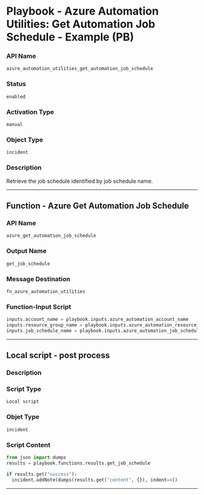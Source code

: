 <!--
    DO NOT MANUALLY EDIT THIS FILE
    THIS FILE IS AUTOMATICALLY GENERATED WITH resilient-sdk codegen
    Generated with resilient-sdk v49.1.51
-->

# Playbook - Azure Automation Utilities: Get Automation Job Schedule - Example (PB)

### API Name
`azure_automation_utilities_get_automation_job_schedule`

### Status
`enabled`

### Activation Type
`manual`

### Object Type
`incident`

### Description
Retrieve the job schedule identified by job schedule name.


---
## Function - Azure Get Automation Job Schedule

### API Name
`azure_get_automation_job_schedule`

### Output Name
`get_job_schedule`

### Message Destination
`fn_azure_automation_utilities`

### Function-Input Script
```python
inputs.account_name = playbook.inputs.azure_automation_account_name
inputs.resource_group_name = playbook.inputs.azure_automation_resource_group
inputs.job_schedule_name = playbook.inputs.azure_automation_job_schedule_name
```

---

## Local script - post process

### Description


### Script Type
`Local script`

### Objet Type
`incident`

### Script Content
```python
from json import dumps
results = playbook.functions.results.get_job_schedule

if results.get("success"):
  incident.addNote(dumps(results.get("content", {}), indent=4))
```

---
